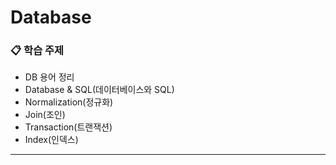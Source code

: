# Database

### 📋 학습 주제

- DB 용어 정리
- Database & SQL(데이터베이스와 SQL)
- Normalization(정규화)
- Join(조인)
- Transaction(트랜잭션)
- Index(인덱스)
---

<!-- 예시:  ### API -->



